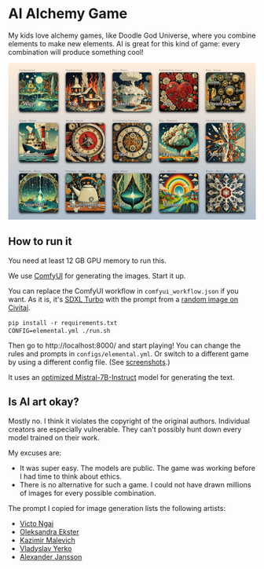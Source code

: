 # AI Alchemy Game

My kids love alchemy games, like Doodle God Universe, where you combine elements to make new elements.
AI is great for this kind of game: every combination will produce something cool!

![Screenshot](screenshots/elemental.jpg)

## How to run it

You need at least 12 GB GPU memory to run this.

We use [ComfyUI](https://github.com/comfyanonymous/ComfyUI) for generating the images. Start it up.

You can replace the ComfyUI workflow in `comfyui_workflow.json` if you want.
As it is, it's [SDXL Turbo](https://stability.ai/news/stability-ai-sdxl-turbo)
with the prompt from a [random image on Civitai](https://civitai.com/images/4027144).

```
pip install -r requirements.txt
CONFIG=elemental.yml ./run.sh
```

Then go to http://localhost:8000/ and start playing! You can change the rules and prompts in `configs/elemental.yml`.
Or switch to a different game by using a different config file.
(See [screenshots](https://github.com/darabos/ai-alchemy/tree/main/screenshots).)

It uses an [optimized Mistral-7B-Instruct](https://huggingface.co/Praise2112/Mistral-7B-Instruct-v0.1-int8-ct2)
model for generating the text.

## Is AI art okay?

Mostly no. I think it violates the copyright of the original authors.
Individual creators are especially vulnerable. They can't possibly hunt down every model trained on their work.

My excuses are:
- It was super easy. The models are public. The game was working before I had time to think about ethics.
- There is no alternative for such a game. I could not have drawn millions of images for every possible combination.

The prompt I copied for image generation lists the following artists:
- [Victo Ngai](https://victo-ngai.com/)
- [Oleksandra Ekster](https://en.wikipedia.org/wiki/Aleksandra_Ekster)
- [Kazimir Malevich](https://en.wikipedia.org/wiki/Kazimir_Malevich)
- [Vladyslav Yerko](https://www.facebook.com/p/Vladyslav-Yerko-100063774308016/)
- [Alexander Jansson](https://alexanderjansson.com/)
